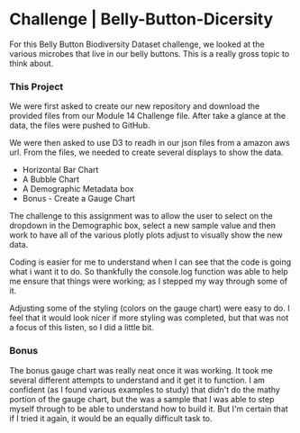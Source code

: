 # Challenge | Belly-Button-Dicersity 

For this Belly Button Biodiversity Dataset challenge, we looked at the various microbes that live in our belly buttons.  This is a really gross topic to think about. 

### This Project
We were first asked to create our new repository and download the provided files from our Module 14 Challenge file.  After take a glance at the data, the files were pushed to GitHub.

We were then asked to use D3 to readh in our json files from a amazon aws url.  From the files, we needed to create several displays to show the data.
- Horizontal Bar Chart
- A Bubble Chart
- A Demographic Metadata box
- Bonus - Create a Gauge Chart

The challenge to this assignment was to allow the user to select on the dropdown in the Demographic box, select a new sample value and then work to have all of the various plotly plots adjust to visually show the new data.

Coding is easier for me to understand when I can see that the code is going what i want it to do.  So thankfully the console.log function was able to help me ensure that things were working; as I stepped my way through some of it.  

Adjusting some of the styling (colors on the gauge chart) were easy to do.  I feel that it would look nicer if more styling was completed, but that was not a focus of this listen, so I did a little bit.

### Bonus
The bonus gauge chart was really neat once it was working.  It took me several different attempts to understand and it get it to function. I am confident (as I found various examples to study) that didn't do the mathy portion of the gauge chart, but the was a sample that I was able to step myself through to be able to understand how to build it.  But I'm certain that if I tried it again, it would be an equally difficult task to.